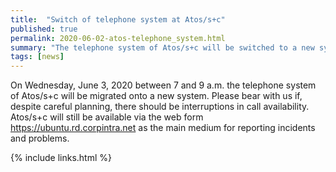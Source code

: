 ```yaml
---
title:  "Switch of telephone system at Atos/s+c"
published: true
permalink: 2020-06-02-atos-telephone_system.html
summary: "The telephone system of Atos/s+c will be switched to a new system on Wednesday, June 3rd 2020 between 7am and 9am."
tags: [news]
---
```


On Wednesday, June 3, 2020 between 7 and 9 a.m. the telephone system of Atos/s+c will be migrated onto a new system. Please bear with us if, despite careful planning, there should be interruptions in call availability. Atos/s+c will still be available via the web form <https://ubuntu.rd.corpintra.net> as the main medium for reporting incidents and problems.

{% include links.html %}
